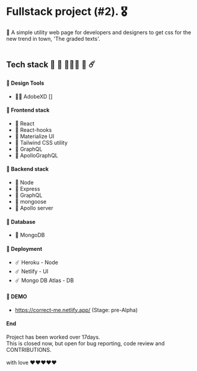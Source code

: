 

# Fullstack project (#2). 🎖 
🧐 A simple utility web page for developers and designers to get css for the new trend in town, 'The graded texts'. 
<br>
<br>
## Tech stack 🔵 🧶 👩🏻‍💻 🎒 ☄️ ##
 
 
#### 🔵 __Design Tools__ ####
 - 👩‍🎨 AdobeXD []
 
 
#### 🔵 __Frontend stack__ ####
 - 🧶 React 
 - 🧶 React-hooks 
 - 🧶 Materialize UI 
 - 🧶 Tailwind CSS utility
 - 🧶 GraphQL 
 - 🧶 ApolloGraphQL
 
 
#### 🔵 __Backend stack__ ####
 - 🏀 Node 
 - 🏀 Express 
 - 🏀 GraphQL 
 - 🏀 mongoose
 - 🏀 Apollo server
 
 
#### 🔵 __Database__ ####
 - 🎒 MongoDB
 
 
#### 🔵 __Deployment__ ####
 - ☄️ Heroku - Node 
 - ☄️ Netlify - UI
 - ☄️ Mongo DB Atlas - DB

#### 🔵 __DEMO__ ####
- https://correct-me.netlify.app/ (Stage: pre-Alpha)


#### End ####
Project has been worked over 17days. <br> This is closed now, but open for bug reporting, code review and CONTRIBUTIONS. <br><br>
with love ❤️❤️❤️❤️❤️
